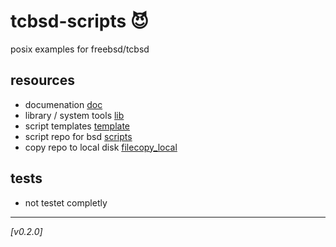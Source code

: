 # tcbsd-scripts :smiling_imp:
posix examples for freebsd/tcbsd

## resources
* documenation [doc](doc/)
* library / system tools [lib](lib/)
* script templates [template](template/)
* script repo for bsd [scripts](scripts/)
* copy repo to local disk [filecopy_local](scripts/filecopy_local.sh)

## tests
* not testet completly

 ---
 *[v0.2.0]*
